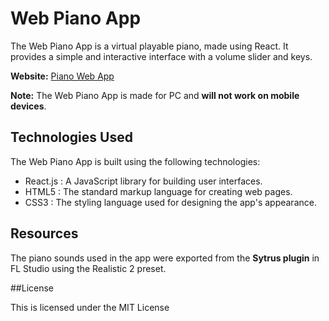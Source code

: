 
# Web Piano App

The Web Piano App is a virtual playable piano, made using React. It provides a simple and interactive interface with a volume slider and keys.

**Website:** [Piano Web App](http://Shady2kOver.github.io/web-piano-react)

**Note:** The Web Piano App is made for PC and **will not work on mobile devices**.

## Technologies Used

The Web Piano App is built using the following technologies:

- React.js : A JavaScript library for building user interfaces.
- HTML5 : The standard markup language for creating web pages.
- CSS3 : The styling language used for designing the app's appearance.

## Resources

The piano sounds used in the app were exported from the **Sytrus plugin** in FL Studio using the Realistic 2 preset. 

##License

This is licensed under the MIT License
